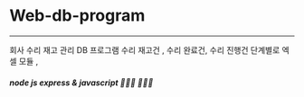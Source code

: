 # Web-db-program
---
회사 수리 재고 관리 DB 프로그램
수리 재고건 , 수리 완료건, 수리 진행건 단계별로 
엑셀 모듈 , 

##### node js express & javascript 👩🏻‍💻 🧑🏻‍💻
